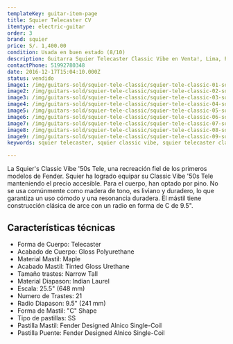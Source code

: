 ```yaml
---
templateKey: guitar-item-page
title: Squier Telecaster CV
itemtype: electric-guitar
order: 3
brand: squier
price: S/. 1,400.00
condition: Usada en buen estado (8/10)
description: Guitarra Squier Telecaster Classic Vibe en Venta!, Lima, Peru
contactPhone: 51992780348
date: 2016-12-17T15:04:10.000Z
status: vendido
image1: /img/guitars-sold/squier-tele-classic/squier-tele-classic-01-sold.jpg
image2: /img/guitars-sold/squier-tele-classic/squier-tele-classic-02-sold.jpg
image3: /img/guitars-sold/squier-tele-classic/squier-tele-classic-03-sold.jpg
image4: /img/guitars-sold/squier-tele-classic/squier-tele-classic-04-sold.jpg
image5: /img/guitars-sold/squier-tele-classic/squier-tele-classic-05-sold.jpg
image6: /img/guitars-sold/squier-tele-classic/squier-tele-classic-06-sold.jpg
image7: /img/guitars-sold/squier-tele-classic/squier-tele-classic-07-sold.jpg
image8: /img/guitars-sold/squier-tele-classic/squier-tele-classic-08-sold.jpg
image9: /img/guitars-sold/squier-tele-classic/squier-tele-classic-09-sold.jpg
keywords: squier telecaster, squier classic vibe, squier telecaster classic vibe

---
```

La Squier's Classic Vibe '50s Tele, una recreación fiel de los primeros modelos de Fender. Squier ha logrado equipar su Classic Vibe '50s Tele manteniendo el precio accesible. Para el cuerpo, han optado por pino. No se usa comúnmente como madera de tono, es liviano y duradero, lo que garantiza un uso cómodo y una resonancia duradera. El mástil tiene construcción clásica de arce con un radio en forma de C de 9.5".

## Características técnicas

* Forma de Cuerpo: Telecaster
* Acabado de Cuerpo: Gloss Polyurethane
* Material Mastil: Maple
* Acabado Mastil: Tinted Gloss Urethane
* Tamaño trastes: Narrow Tall
* Material Diapason: Indian Laurel
* Escala: 25.5" (648 mm)
* Numero de Trastes: 21
* Radio Diapason: 9.5" (241 mm)
* Forma de Mastil: "C" Shape
* Tipo de pastillas: SS
* Pastilla Mastil: Fender Designed Alnico Single-Coil
* Pastilla Puente: Fender Designed Alnico Single-Coil